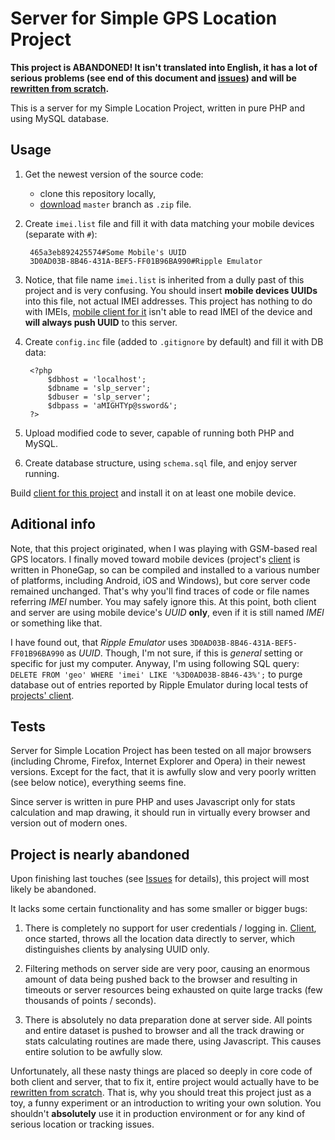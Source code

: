 # Server for Simple GPS Location Project

**This project is ABANDONED! It isn't translated into English, it has a lot of serious problems (see end of this document and [issues](https://github.com/sglp/server/issues)) and will be [rewritten from scratch](https://github.com/yiinsanedevs/location-beast-server).**

This is a server for my Simple Location Project, written in pure PHP and using MySQL database.

## Usage

1. Get the newest version of the source code:
 
    - clone this repository locally,
    - [download](https://github.com/sglp/server/archive/master.zip) `master` branch as `.zip` file.

2. Create `imei.list` file and fill it with data matching your mobile devices (separate with `#`):

        465a3eb892425574#Some Mobile's UUID
        3D0AD03B-8B46-431A-BEF5-FF01B96BA990#Ripple Emulator
        
3. Notice, that file name `imei.list` is inherited from a dully past of this project and is very confusing. You should insert **mobile devices UUIDs** into this file, not actual IMEI addresses. This project has nothing to do with IMEIs, [mobile client for it](https://github.com/sglp/client) isn't able to read IMEI of the device and **will always push UUID** to this server.

4. Create `config.inc` file (added to `.gitignore` by default) and fill it with DB data:
 
        <?php 
            $dbhost = 'localhost';
            $dbname = 'slp_server';
            $dbuser = 'slp_server';
            $dbpass = 'aMIGHTYp@ssword&';
        ?>

5. Upload modified code to sever, capable of running both PHP and MySQL.

6. Create database structure, using `schema.sql` file, and enjoy server running.

Build [client for this project](https://github.com/sglp/client) and install it on at least one mobile device.

## Aditional info

Note, that this project originated, when I was playing with GSM-based real GPS locators. I finally moved toward mobile devices (project's [client](https://github.com/sglp/client) is written in PhoneGap, so can be compiled and installed to a various number of platforms, including Android, iOS and Windows), but core server code remained unchanged. That's why you'll find traces of code or file names referring _IMEI_ number. You may safely ignore this. At this point, both client and server are using mobile device's _UUID_ **only**, even if it is still named _IMEI_ or something like that.

I have found out, that _Ripple Emulator_ uses `3D0AD03B-8B46-431A-BEF5-FF01B96BA990` as _UUID_. Though, I'm not sure, if this is _general_ setting or specific for just my computer. Anyway, I'm using following SQL query: `DELETE FROM 'geo' WHERE 'imei' LIKE '%3D0AD03B-8B46-43%';` to purge database out of entries reported by Ripple Emulator during local tests of [projects' client](https://github.com/sglp/client).

## Tests

Server for Simple Location Project has been tested on all major browsers (including Chrome, Firefox, Internet Explorer and Opera) in their newest versions. Except for the fact, that it is awfully slow and very poorly written (see below notice), everything seems fine.

Since server is written in pure PHP and uses Javascript only for stats calculation and map drawing, it should run in virtually every browser and version out of modern ones.

## Project is nearly abandoned

Upon finishing last touches (see [Issues](https://github.com/sglp/server/issues) for details), this project will most likely be abandoned.

It lacks some certain functionality and has some smaller or bigger bugs:

1. There is completely no support for user credentials / logging in. [Client](https://github.com/sglp/client), once started, throws all the location data directly to server, which distinguishes clients by analysing UUID only.

2. Filtering methods on server side are very poor, causing an enormous amount of data being pushed back to the browser and resulting in timeouts or server resources being exhausted on quite large tracks (few thousands of points / seconds).

3. There is absolutely no data preparation done at server side. All points and entire dataset is pushed to browser and all the track drawing or stats calculating routines are made there, using Javascript. This causes entire solution to be awfully slow.

Unfortunately, all these nasty things are placed so deeply in core code of both client and server, that to fix it, entire project would actually have to be [rewritten from scratch](https://github.com/yiinsanedevs/location-beast-server). That is, why you should treat this project just as a toy, a funny experiment or an introduction to writing your own solution. You shouldn't **absolutely** use it in production environment or for any kind of serious location or tracking issues.
